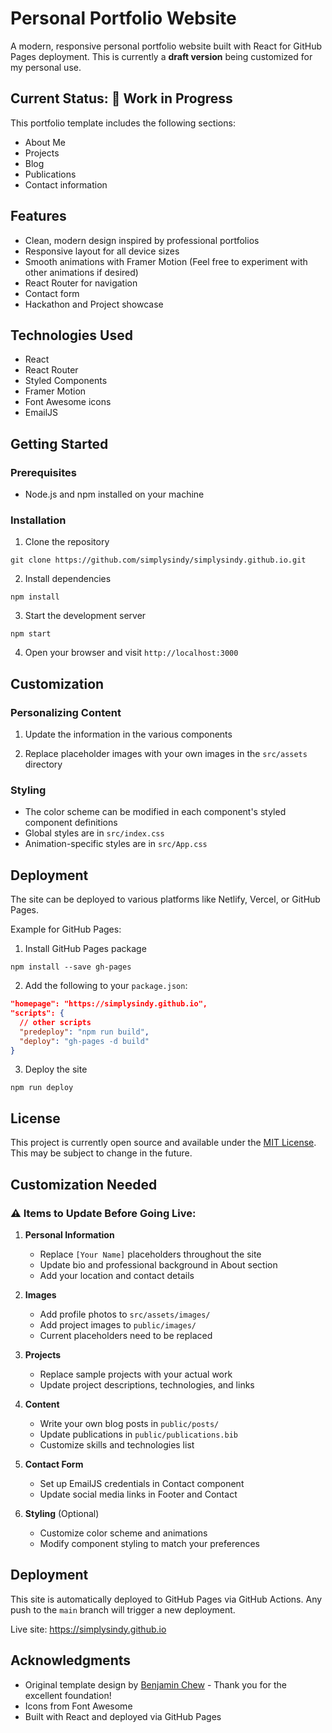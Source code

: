 # Personal Portfolio Website

A modern, responsive personal portfolio website built with React for GitHub Pages deployment. This is currently a **draft version** being customized for my personal use.

## Current Status: 🚧 Work in Progress

This portfolio template includes the following sections:
- About Me
- Projects
- Blog
- Publications
- Contact information

## Features

- Clean, modern design inspired by professional portfolios
- Responsive layout for all device sizes
- Smooth animations with Framer Motion (Feel free to experiment with other animations if desired)
- React Router for navigation
- Contact form
- Hackathon and Project showcase

## Technologies Used

- React
- React Router
- Styled Components
- Framer Motion
- Font Awesome icons
- EmailJS

## Getting Started

### Prerequisites

- Node.js and npm installed on your machine

### Installation

1. Clone the repository
```
git clone https://github.com/simplysindy/simplysindy.github.io.git
```

2. Install dependencies
```
npm install
```

3. Start the development server
```
npm start
```

4. Open your browser and visit `http://localhost:3000`

## Customization

### Personalizing Content

1. Update the information in the various components

2. Replace placeholder images with your own images in the `src/assets` directory

### Styling

- The color scheme can be modified in each component's styled component definitions
- Global styles are in `src/index.css`
- Animation-specific styles are in `src/App.css`

## Deployment

The site can be deployed to various platforms like Netlify, Vercel, or GitHub Pages.

Example for GitHub Pages:

1. Install GitHub Pages package
```
npm install --save gh-pages
```

2. Add the following to your `package.json`:
```json
"homepage": "https://simplysindy.github.io",
"scripts": {
  // other scripts
  "predeploy": "npm run build",
  "deploy": "gh-pages -d build"
}
```

3. Deploy the site
```
npm run deploy
```

## License

This project is currently open source and available under the [MIT License](LICENSE). This may be subject to change in the future.

## Customization Needed

### ⚠️ Items to Update Before Going Live:

1. **Personal Information**
   - Replace `[Your Name]` placeholders throughout the site
   - Update bio and professional background in About section
   - Add your location and contact details

2. **Images** 
   - Add profile photos to `src/assets/images/`
   - Add project images to `public/images/`
   - Current placeholders need to be replaced

3. **Projects**
   - Replace sample projects with your actual work
   - Update project descriptions, technologies, and links

4. **Content**
   - Write your own blog posts in `public/posts/`
   - Update publications in `public/publications.bib`
   - Customize skills and technologies list

5. **Contact Form**
   - Set up EmailJS credentials in Contact component
   - Update social media links in Footer and Contact

6. **Styling** (Optional)
   - Customize color scheme and animations
   - Modify component styling to match your preferences

## Deployment

This site is automatically deployed to GitHub Pages via GitHub Actions.
Any push to the `main` branch will trigger a new deployment.

Live site: https://simplysindy.github.io

## Acknowledgments

- Original template design by [Benjamin Chew](https://github.com/benjaminchew/benjaminchew.github.io) - Thank you for the excellent foundation!
- Icons from Font Awesome
- Built with React and deployed via GitHub Pages
